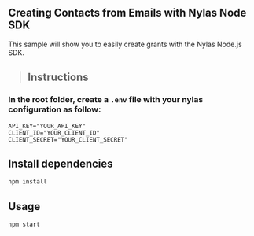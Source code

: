 ## Creating Contacts from Emails with Nylas Node SDK

This sample will show you to easily create grants with the Nylas Node.js SDK.

> ## Instructions

### In the root folder, create a `.env` file with your nylas configuration as follow:

```
API_KEY="YOUR_API_KEY"
CLIENT_ID="YOUR_CLIENT_ID"
CLIENT_SECRET="YOUR_CLIENT_SECRET"
```

## Install dependencies

```bash
npm install
```

## Usage

```bash
npm start
```
